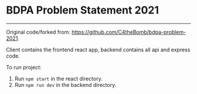 # BDPA Problem Statement 2021
----------

Original code/forked from: https://github.com/C4theBomb/bdpa-problem-2021.

Client contains the frontend react app, backend contains all api and express code.

To run project:
1. Run `npm start` in the react directory.
2. Run `npm run dev` in the backend directory.
